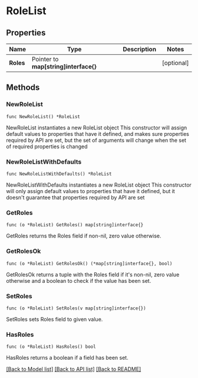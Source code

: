 # RoleList

## Properties

Name | Type | Description | Notes
------------ | ------------- | ------------- | -------------
**Roles** | Pointer to **map[string]interface{}** |  | [optional] 

## Methods

### NewRoleList

`func NewRoleList() *RoleList`

NewRoleList instantiates a new RoleList object
This constructor will assign default values to properties that have it defined,
and makes sure properties required by API are set, but the set of arguments
will change when the set of required properties is changed

### NewRoleListWithDefaults

`func NewRoleListWithDefaults() *RoleList`

NewRoleListWithDefaults instantiates a new RoleList object
This constructor will only assign default values to properties that have it defined,
but it doesn't guarantee that properties required by API are set

### GetRoles

`func (o *RoleList) GetRoles() map[string]interface{}`

GetRoles returns the Roles field if non-nil, zero value otherwise.

### GetRolesOk

`func (o *RoleList) GetRolesOk() (*map[string]interface{}, bool)`

GetRolesOk returns a tuple with the Roles field if it's non-nil, zero value otherwise
and a boolean to check if the value has been set.

### SetRoles

`func (o *RoleList) SetRoles(v map[string]interface{})`

SetRoles sets Roles field to given value.

### HasRoles

`func (o *RoleList) HasRoles() bool`

HasRoles returns a boolean if a field has been set.


[[Back to Model list]](../README.md#documentation-for-models) [[Back to API list]](../README.md#documentation-for-api-endpoints) [[Back to README]](../README.md)


